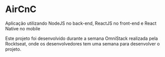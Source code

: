 # AirCnC
Aplicação utilizando NodeJS no back-end, ReactJS no front-end e React Native no mobile

Este projeto foi desenvolvido durante a semana OmniStack realizada pela Rocktseat, 
onde os desenvolvedores tem uma semana para desenvolver o projeto.


